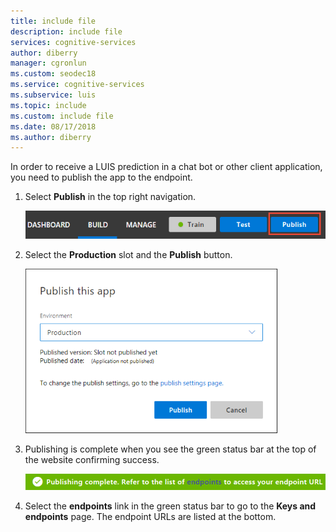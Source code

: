 ```yaml
---
title: include file
description: include file 
services: cognitive-services
author: diberry
manager: cgronlun
ms.custom: seodec18
ms.service: cognitive-services
ms.subservice: luis
ms.topic: include
ms.custom: include file
ms.date: 08/17/2018
ms.author: diberry
--- 
```


In order to receive a LUIS prediction in a chat bot or other client application, you need to publish the app to the endpoint. 

1. Select **Publish** in the top right navigation.

    ![LUIS publish to endpoint button in top right menu](./media/cognitive-services-luis/publish-button.png)

2. Select the **Production** slot and the **Publish** button.

    ![LUIS publish to endpoint](./media/cognitive-services-luis/publish-this-app-popup.png)

3. Publishing is complete when you see the green status bar at the top of the website confirming success.

    ![LUIS publish to endpoint](./media/cognitive-services-luis/publish-to-endpoint-success.png)

4. Select the **endpoints** link in the green status bar to go to the **Keys and endpoints** page. The endpoint URLs are listed at the bottom.

    <!-- TBD: add image -->
